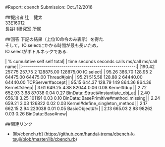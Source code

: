 #Report: cbench
Submission: Oct./12/2016  

##提出者
辻　健太  
33E16012  
長谷川研究室 所属  

##回答
下記の結果（上位10命令のみ表示）を得た.  
そして，IO.selectにかかる時間が最も長いため，  
IO.selectがボトルネックである.  

 
| %   cumulative   self              self     total|
| time   seconds   seconds    calls  ms/call  ms/call  name|
|:---------------------------------------------------------:|
|190.42   257.75    257.75        2 128875.00 128875.00  IO.select|
| 95.26   386.70    128.95        2 64475.00 64475.00  Thread#join|
| 95.21   515.58    128.88        2 64440.00 64440.00  TCPServer#accept|
| 95.15   644.37    128.79      149   864.36   864.36  Kernel#sleep|
|  3.61   649.25      4.88    82044     0.06     0.08  Kernel#dup|
|  2.72   652.93      3.68    87038     0.04     0.27  BinData::Struct#instantiate_obj_at|
|  2.40   656.18      3.25   101191     0.03     0.10  BinData::BasePrimitive#method_missing|
|  2.24   659.21      3.03   126822     0.02     0.03  Kernel#define_singleton_method|
|  2.17   662.15      2.94   223038     0.01     0.05  BasicObject#!=|
|  2.13   665.03      2.88    98262     0.03     0.26  BinData::Base#new|


##関連リンク
* [lib/cbench.rb] (https://github.com/handai-trema/cbench-k-tsuji/blob/master/lib/cbench.rb)
